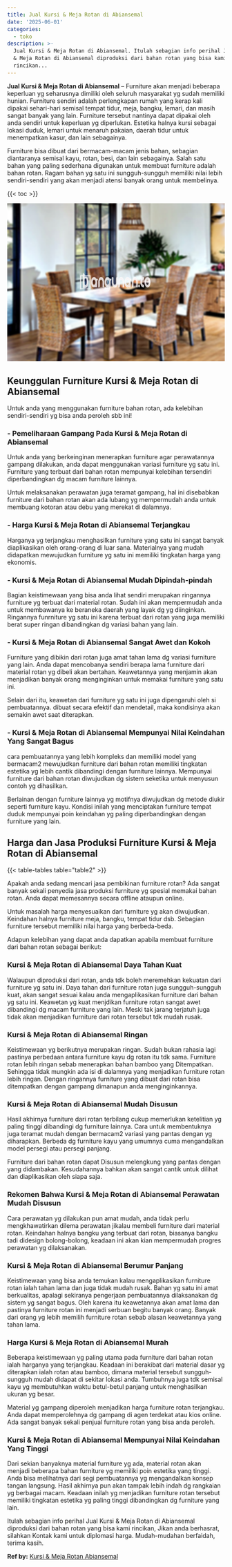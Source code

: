 ```yaml
---
title: Jual Kursi & Meja Rotan di Abiansemal
date: '2025-06-01'
categories:
  - toko
description: >-
  Jual Kursi & Meja Rotan di Abiansemal. Itulah sebagian info perihal Jual Kursi
  & Meja Rotan di Abiansemal diproduksi dari bahan rotan yang bisa kami
  rincikan...
---
```


**Jual Kursi & Meja Rotan di Abiansemal** – Furniture akan menjadi beberapa keperluan yg seharusnya dimiliki oleh seluruh masyarakat yg sudah memiliki hunian. Furniture sendiri adalah perlengkapan rumah yang kerap kali dipakai sehari-hari semisal tempat tidur, meja, bangku, lemari, dan masih sangat banyak yang lain. Furniture tersebut nantinya dapat dipakai oleh anda sendiri untuk keperluan yg diperlukan. Estetika halnya kursi sebagai lokasi duduk, lemari untuk menaruh pakaian, daerah tidur untuk menempatkan kasur, dan lain sebagainya.

Furniture bisa dibuat dari bermacam-macam jenis bahan, sebagian diantaranya semisal kayu, rotan, besi, dan lain sebagainya. Salah satu bahan yang paling sederhana digunakan untuk membuat furniture adalah bahan rotan. Ragam bahan yg satu ini sungguh-sungguh memiliki nilai lebih sendiri-sendiri yang akan menjadi atensi banyak orang untuk membelinya.

{{< toc >}}

![Jual Kursi & Meja Rotan di Abiansemal](/images/kursi-meja-rotan-murah21.png)

## Keunggulan Furniture Kursi & Meja Rotan di Abiansemal

Untuk anda yang menggunakan furniture bahan rotan, ada kelebihan sendiri-sendiri yg bisa anda peroleh sbb ini!

### \- Pemeliharaan Gampang Pada Kursi & Meja Rotan di Abiansemal

Untuk anda yang berkeinginan menerapkan furniture agar perawatannya gampang dilakukan, anda dapat menggunakan variasi furniture yg satu ini. Furniture yang terbuat dari bahan rotan mempunyai kelebihan tersendiri diperbandingkan dg macam furniture lainnya.

Untuk melaksanakan perawatan juga teramat gampang, hal ini disebabkan furniture dari bahan rotan akan ada lubang yg mempermudah anda untuk membuang kotoran atau debu yang merekat di dalamnya.

### \- Harga Kursi & Meja Rotan di Abiansemal Terjangkau

Harganya yg terjangkau menghasilkan furniture yang satu ini sangat banyak diaplikasikan oleh orang-orang di luar sana. Materialnya yang mudah didapatkan mewujudkan furniture yg satu ini memiliki tingkatan harga yang ekonomis.

### \- Kursi & Meja Rotan di Abiansemal Mudah Dipindah-pindah

Bagian keistimewaan yang bisa anda lihat sendiri merupakan ringannya furniture yg terbuat dari material rotan. Sudah ini akan mempermudah anda untuk membawanya ke beraneka daerah yang layak dg yg diinginkan. Ringannya funrniture yg satu ini karena terbuat dari rotan yang juga memiliki berat super ringan dibandingkan dg variasi bahan yang lain.

### \- Kursi & Meja Rotan di Abiansemal Sangat Awet dan Kokoh

Furniture yang dibikin dari rotan juga amat tahan lama dg variasi furniture yang lain. Anda dapat mencobanya sendiri berapa lama furniture dari material rotan yg dibeli akan bertahan. Keawetannya yang menjamin akan menjadikan banyak orang menginginkan untuk memakai furniture yang satu ini.

Selain dari itu, keawetan dari furniture yg satu ini juga dipengaruhi oleh si pembuatannya. dibuat secara efektif dan mendetail, maka kondisinya akan semakin awet saat diterapkan.

### \- Kursi & Meja Rotan di Abiansemal Mempunyai Nilai Keindahan Yang Sangat Bagus

cara pembuatannya yang lebih kompleks dan memiliki model yang bermacam2 mewujudkan furniture dari bahan rotan memiliki tingkatan estetika yg lebih cantik dibandingi dengan furniture lainnya. Mempunyai furniture dari bahan rotan diwujudkan dg sistem seketika untuk menyusun contoh yg dihasilkan.

Berlainan dengan furniture lainnya yg motifnya diwujudkan dg metode diukir seperti furniture kayu. Kondisi inilah yang menciptakan furniture tempat duduk mempunyai poin keindahan yg paling diperbandingkan dengan furniture yang lain.

## Harga dan Jasa Produksi Furniture Kursi & Meja Rotan di Abiansemal

{{< table-tables table="table2" >}}

Apakah anda sedang mencari jasa pembikinan furniture rotan? Ada sangat banyak sekali penyedia jasa produksi furniture yg spesial memakai bahan rotan. Anda dapat memesannya secara offline ataupun online.

Untuk masalah harga menyesuaikan dari furniture yg akan diwujudkan. Keindahan halnya furniture meja, bangku, tempat tidur dsb. Sebagian furniture tersebut memiliki nilai harga yang berbeda-beda.

Adapun kelebihan yang dapat anda dapatkan apabila membuat furniture dari bahan rotan sebagai berikut:

### Kursi & Meja Rotan di Abiansemal Daya Tahan Kuat

Walaupun diproduksi dari rotan, anda tdk boleh meremehkan kekuatan dari furniture yg satu ini. Daya tahan dari furniture rotan juga sungguh-sungguh kuat, akan sangat sesuai kalau anda mengaplikasikan furniture dari bahan yg satu ini. Keawetan yg kuat menjdikan furniture rotan sangat awet dibandingi dg macam furniture yang lain. Meski tak jarang terjatuh juga tidak akan menjadikan furniture dari rotan tersebut tdk mudah rusak.

### Kursi & Meja Rotan di Abiansemal Ringan

Keistimewaan yg berikutnya merupakan ringan. Sudah bukan rahasia lagi pastinya perbedaan antara furniture kayu dg rotan itu tdk sama. Furniture rotan lebih ringan sebab menerapkan bahan bamboo yang Ditempatkan. Sehingga tidak mungkin ada isi di dalamnya yang menjadikan furniture rotan lebih ringan. Dengan ringannya furniture yang dibuat dari rotan bisa ditempatkan dengan gampang dimanapun anda menginginkannya.

### Kursi & Meja Rotan di Abiansemal Mudah Disusun

Hasil akhirnya furniture dari rotan terbilang cukup memerlukan ketelitian yg paling tinggi dibandingi dg furniture lainnya. Cara untuk membentuknya juga teramat mudah dengan bermacam2 variasi yang pantas dengan yg diharapkan. Berbeda dg furniture kayu yang umumnya cuma mengandalkan model persegi atau persegi panjang.

Furniture dari bahan rotan dapat Disusun melengkung yang pantas dengan yang didambakan. Kesudahannya bahkan akan sangat cantik untuk dilihat dan diaplikasikan oleh siapa saja.

### Rekomen Bahwa Kursi & Meja Rotan di Abiansemal Perawatan Mudah Disusun

Cara perawatan yg dilakukan pun amat mudah, anda tidak perlu mengkhawatirkan dilema perawatan jikalau membeli furniture dari material rotan. Keindahan halnya bangku yang terbuat dari rotan, biasanya bangku tadi didesign bolong-bolong, keadaan ini akan kian mempermudah progres perawatan yg dilaksanakan.

### Kursi & Meja Rotan di Abiansemal Berumur Panjang

Keistimewaan yang bisa anda temukan kalau mengaplikasikan furniture rotan ialah tahan lama dan juga tidak mudah rusak. Bahan yg satu ini amat berkualitas, apalagi sekiranya pengerjaan pembuatannya dilaksanakan dg sistem yg sangat bagus. Oleh karena itu keawetannya akan amat lama dan pastinya furniture rotan ini menjadi serbuan begitu banyak orang. Banyak dari orang yg lebih memilih furniture rotan sebab alasan keawetannya yang tahan lama.

### Harga Kursi & Meja Rotan di Abiansemal Murah

Beberapa keistimewaan yg paling utama pada furniture dari bahan rotan ialah harganya yang terjangkau. Keadaan ini berakibat dari material dasar yg diterapkan ialah rotan atau bamboo, dimana material tersebut sungguh-sungguh mudah didapat di sekitar lokasi anda. Tumbuhnya juga tdk semisal kayu yg membutuhkan waktu betul-betul panjang untuk menghasilkan ukuran yg besar.

Material yg gampang diperoleh menjadikan harga furniture rotan terjangkau. Anda dapat memperolehnya dg gampang di agen terdekat atau kios online. Ada sangat banyak sekali penjual furniture rotan yang bisa anda peroleh.

### Kursi & Meja Rotan di Abiansemal Mempunyai Nilai Keindahan Yang Tinggi

Dari sekian banyaknya material furniture yg ada, material rotan akan menjadi beberapa bahan furniture yg memiliki poin estetika yang tinggi. Anda bisa melihatnya dari segi pembuatannya yg mengandalkan konsep tangan langsung. Hasil akhirnya pun akan tampak lebih indah dg rangkaian yg berbagai macam. Keadaan inilah yg menjadikan furniture rotan tersebut memiliki tingkatan estetika yg paling tinggi dibandingkan dg furniture yang lain.

Itulah sebagian info perihal Jual Kursi & Meja Rotan di Abiansemal diproduksi dari bahan rotan yang bisa kami rincikan, Jikan anda berhasrat, silahkan Kontak kami untuk diplomasi harga. Mudah-mudahan berfaidah, terima kasih.

**Ref by:** [Kursi & Meja Rotan Abiansemal](https://id.wikipedia.org/wiki/Kursi)
